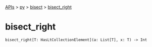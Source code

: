 [APIs](../../index.md) > [py](../index.md) > [bisect](./index.md) > [bisect_right]()

# bisect_right

```
bisect_right[T: HasLtCollectionElement](a: List[T], x: T) -> Int
```
